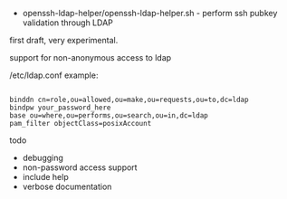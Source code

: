 - openssh-ldap-helper/openssh-ldap-helper.sh - perform ssh pubkey validation through LDAP 

first draft, very experimental.

support for non-anonymous access to ldap

/etc/ldap.conf example:

<pre><code>
binddn cn=role,ou=allowed,ou=make,ou=requests,ou=to,dc=ldap
bindpw your_password_here
base ou=where,ou=performs,ou=search,ou=in,dc=ldap
pam_filter objectClass=posixAccount
</code></pre>

todo
- debugging
- non-password access support
- include help
- verbose documentation
